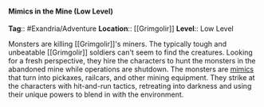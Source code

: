 #### Mimics in the Mine (Low Level)
**Tag**:: #Exandria/Adventure
**Location**:: [[Grimgolir]]
**Level**:: Low Level

 Monsters are killing [[Grimgolir]]'s miners. The typically tough and unbeatable [[Grimgolir]] soldiers can't seem to find the creatures. Looking for a fresh perspective, they hire the characters to hunt the monsters in the abandoned mine while operations are shutdown. The monsters are [mimics](https://www.dndbeyond.com/monsters/mimic) that turn into pickaxes, railcars, and other mining equipment. They strike at the characters with hit-and-run tactics, retreating into darkness and using their unique powers to blend in with the environment.
